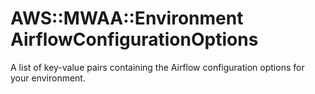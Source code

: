 # AWS::MWAA::Environment AirflowConfigurationOptions<a name="aws-properties-mwaa-environment-airflowconfigurationoptions"></a>

A list of key\-value pairs containing the Airflow configuration options for your environment\.